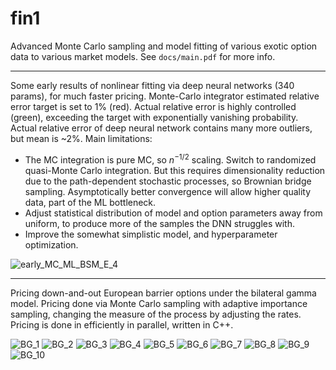 # fin1

Advanced Monte Carlo sampling and model fitting of various exotic option data to various market models.
See `docs/main.pdf` for more info.

---

Some early results of nonlinear fitting via deep neural networks (340 params), for much faster pricing.
Monte-Carlo integrator estimated relative error target is set to 1% (red).
Actual relative error is highly controlled (green), exceeding the target with exponentially vanishing probability.
Actual relative error of deep neural network contains many more outliers, but mean is ~2%.
Main limitations:
- The MC integration is pure MC, so $n^{-1/2}$ scaling. Switch to randomized quasi-Monte Carlo integration. But this requires dimensionality reduction due to the path-dependent stochastic processes, so Brownian bridge sampling. Asymptotically better convergence will allow higher quality data, part of the ML bottleneck.
- Adjust statistical distribution of model and option parameters away from uniform, to produce more of the samples the DNN struggles with.
- Improve the somewhat simplistic model, and hyperparameter optimization.

![early_MC_ML_BSM_E_4](https://raw.githubusercontent.com/olafx/fin0/refs/heads/main/docs/img/early_MC_ML_BSM_E/4.png)

---

Pricing down-and-out European barrier options under the bilateral gamma model.
Pricing done via Monte Carlo sampling with adaptive importance sampling, changing the measure of the process by adjusting the rates.
Pricing is done in efficiently in parallel, written in C++.

![BG_1](https://raw.githubusercontent.com/olafx/fin0/refs/heads/main/docs/img/BG/1.png)
![BG_2](https://raw.githubusercontent.com/olafx/fin0/refs/heads/main/docs/img/BG/2.png)
![BG_3](https://raw.githubusercontent.com/olafx/fin0/refs/heads/main/docs/img/BG/3.png)
![BG_4](https://raw.githubusercontent.com/olafx/fin0/refs/heads/main/docs/img/BG/4.png)
![BG_5](https://raw.githubusercontent.com/olafx/fin0/refs/heads/main/docs/img/BG/5.png)
![BG_6](https://raw.githubusercontent.com/olafx/fin0/refs/heads/main/docs/img/BG/6.png)
![BG_7](https://raw.githubusercontent.com/olafx/fin0/refs/heads/main/docs/img/BG/7.png)
![BG_8](https://raw.githubusercontent.com/olafx/fin0/refs/heads/main/docs/img/BG/8.png)
![BG_9](https://raw.githubusercontent.com/olafx/fin0/refs/heads/main/docs/img/BG/9.png)
![BG_10](https://raw.githubusercontent.com/olafx/fin0/refs/heads/main/docs/img/BG/10.png)
